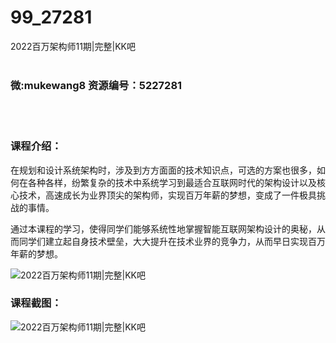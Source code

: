 # 99_27281
2022百万架构师11期|完整|KK吧
<br/></br>
<h3>微:mukewang8 资源编号：5227281</h3>
<br/></br>
<h3>课程介绍：</h3>
<p>在规划和设计系统架构时，涉及到方方面面的技术知识点，可选的方案也很多，如何在各种各样，纷繁复杂的技术中系统学习到最适合互联网时代的架构设计以及核心技术，高速成长为业界顶尖的<a title="查看与 架构师 相关的文章" target="_blank">架构师</a>，实现百万年薪的梦想，变成了一件极具挑战的事情。</p>
<p>通过本课程的学习，使得同学们能够系统性地掌握智能互联网架构设计的奥秘，从而同学们建立起自身技术壁垒，大大提升在技术业界的竞争力，从而早日实现百万年薪的梦想。</p>
<p><img src="https://www.ko996.com/wp-content/uploads/img/2022/11/1-9-300x142.png" alt="2022百万架构师11期|完整|KK吧"></p>
<div class="info-desc">
<h3>课程截图：</h3>
<p><img src="https://www.ko996.com/wp-content/uploads/img/2022/11/2-10.png" alt="2022百万架构师11期|完整|KK吧"></p>


			
</div>
